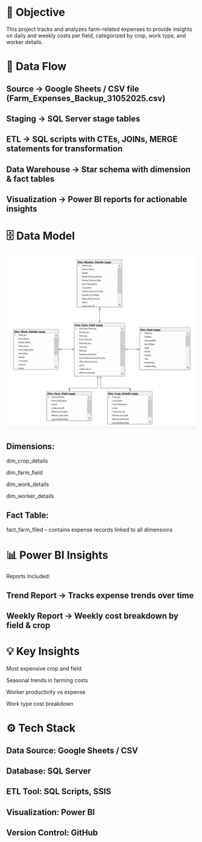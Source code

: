 # 📌 Objective

This project tracks and analyzes farm-related expenses to provide insights on daily and weekly costs per field, categorized by crop, work type, and worker details.

# 🔹 Data Flow

## Source → Google Sheets / CSV file (Farm_Expenses_Backup_31052025.csv)

## Staging → SQL Server stage tables

## ETL → SQL scripts with CTEs, JOINs, MERGE statements for transformation

## Data Warehouse → Star schema with dimension & fact tables

## Visualization → Power BI reports for actionable insights

# 🗄 Data Model

![DML](dwh/DML.jpg)

## Dimensions:

dim_crop_details

dim_farm_field

dim_work_details

dim_worker_details

## Fact Table:

fact_farm_filed – contains expense records linked to all dimensions

# 📊 Power BI Insights
Reports Included:

## Trend Report → Tracks expense trends over time

## Weekly Report → Weekly cost breakdown by field & crop

# 💡 Key Insights
Most expensive crop and field

Seasonal trends in farming costs

Worker productivity vs expense

Work type cost breakdown

# ⚙️ Tech Stack
## Data Source: Google Sheets / CSV

## Database: SQL Server

## ETL Tool: SQL Scripts, SSIS

## Visualization: Power BI

## Version Control: GitHub
